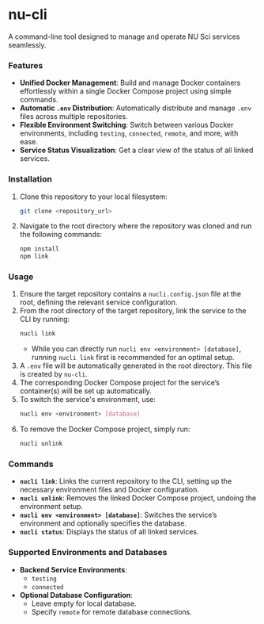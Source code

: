 
# nu-cli

A command-line tool designed to manage and operate NU Sci services seamlessly.

### Features
- **Unified Docker Management**: Build and manage Docker containers effortlessly within a single Docker Compose project using simple commands.
- **Automatic `.env` Distribution**: Automatically distribute and manage `.env` files across multiple repositories.
- **Flexible Environment Switching**: Switch between various Docker environments, including `testing`, `connected`, `remote`, and more, with ease.
- **Service Status Visualization**: Get a clear view of the status of all linked services.

### Installation
1. Clone this repository to your local filesystem:
   ```bash
   git clone <repository_url>
   ```
2. Navigate to the root directory where the repository was cloned and run the following commands:
   ```bash
   npm install
   npm link
   ```

### Usage
1. Ensure the target repository contains a `nucli.config.json` file at the root, defining the relevant service configuration.
2. From the root directory of the target repository, link the service to the CLI by running:
   ```bash
   nucli link
   ```
   - While you can directly run `nucli env <environment> [database]`, running `nucli link` first is recommended for an optimal setup.
3. A `.env` file will be automatically generated in the root directory. This file is created by `nu-cli`.
4. The corresponding Docker Compose project for the service’s container(s) will be set up automatically.
5. To switch the service's environment, use:
   ```bash
   nucli env <environment> [database]
   ```
6. To remove the Docker Compose project, simply run:
   ```bash
   nucli unlink
   ```

### Commands
- **`nucli link`**: Links the current repository to the CLI, setting up the necessary environment files and Docker configuration.
- **`nucli unlink`**: Removes the linked Docker Compose project, undoing the environment setup.
- **`nucli env <environment> [database]`**: Switches the service’s environment and optionally specifies the database.
- **`nucli status`**: Displays the status of all linked services.

### Supported Environments and Databases
- **Backend Service Environments**:
  - `testing`
  - `connected`
- **Optional Database Configuration**:
  - Leave empty for local database.
  - Specify `remote` for remote database connections.
